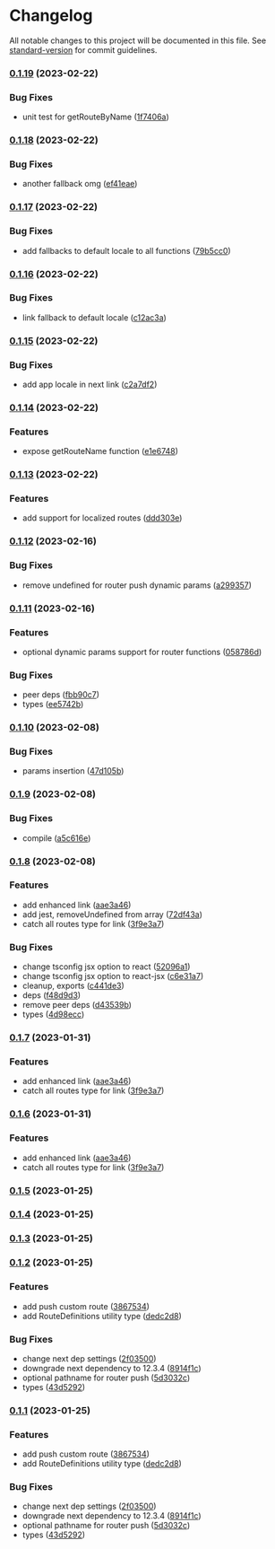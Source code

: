 # Changelog

All notable changes to this project will be documented in this file. See [standard-version](https://github.com/conventional-changelog/standard-version) for commit guidelines.

### [0.1.19](https://github.com/knihobot/nextjs-typed-router/compare/v0.1.18...v0.1.19) (2023-02-22)


### Bug Fixes

* unit test for getRouteByName ([1f7406a](https://github.com/knihobot/nextjs-typed-router/commit/1f7406ab1a6258de2c1d2221cda171f97ee0c7a4))

### [0.1.18](https://github.com/knihobot/nextjs-typed-router/compare/v0.1.17...v0.1.18) (2023-02-22)


### Bug Fixes

* another fallback omg ([ef41eae](https://github.com/knihobot/nextjs-typed-router/commit/ef41eaee11b8eddaaca7db5414af7f14cd86e3c4))

### [0.1.17](https://github.com/knihobot/nextjs-typed-router/compare/v0.1.16...v0.1.17) (2023-02-22)


### Bug Fixes

* add fallbacks to default locale to all functions ([79b5cc0](https://github.com/knihobot/nextjs-typed-router/commit/79b5cc0f2739359f21043cf501e6efacb6df9784))

### [0.1.16](https://github.com/knihobot/nextjs-typed-router/compare/v0.1.15...v0.1.16) (2023-02-22)


### Bug Fixes

* link fallback to default locale ([c12ac3a](https://github.com/knihobot/nextjs-typed-router/commit/c12ac3a90b2c35456f4cc2b367ffa66443335914))

### [0.1.15](https://github.com/knihobot/nextjs-typed-router/compare/v0.1.14...v0.1.15) (2023-02-22)


### Bug Fixes

* add app locale in next link ([c2a7df2](https://github.com/knihobot/nextjs-typed-router/commit/c2a7df2ea6f1f4bbcf72d24fcb1572cdfb927010))

### [0.1.14](https://github.com/knihobot/nextjs-typed-router/compare/v0.1.13...v0.1.14) (2023-02-22)


### Features

* expose getRouteName function ([e1e6748](https://github.com/knihobot/nextjs-typed-router/commit/e1e674878526cbb5b25c0af6531f5c07c983bb93))

### [0.1.13](https://github.com/knihobot/nextjs-typed-router/compare/v0.1.12...v0.1.13) (2023-02-22)


### Features

* add support for localized routes ([ddd303e](https://github.com/knihobot/nextjs-typed-router/commit/ddd303e5019f6e768315529dea07b4f8126b92a5))

### [0.1.12](https://github.com/knihobot/nextjs-typed-router/compare/v0.1.11...v0.1.12) (2023-02-16)


### Bug Fixes

* remove undefined for router push dynamic params ([a299357](https://github.com/knihobot/nextjs-typed-router/commit/a299357b0b23251aaf9ebc6bb08bbc18230ab1cd))

### [0.1.11](https://github.com/knihobot/nextjs-typed-router/compare/v0.1.10...v0.1.11) (2023-02-16)


### Features

* optional dynamic params support for router functions ([058786d](https://github.com/knihobot/nextjs-typed-router/commit/058786daaf43d4f509b113f452fb3e1b7523a1cf))


### Bug Fixes

* peer deps ([fbb90c7](https://github.com/knihobot/nextjs-typed-router/commit/fbb90c7789d25498d81398a4c1adb7c1502d92f5))
* types ([ee5742b](https://github.com/knihobot/nextjs-typed-router/commit/ee5742b4428d246696f736c3640d927f594d5b8c))

### [0.1.10](https://github.com/knihobot/nextjs-typed-router/compare/v0.1.9...v0.1.10) (2023-02-08)


### Bug Fixes

* params insertion ([47d105b](https://github.com/knihobot/nextjs-typed-router/commit/47d105b65da23faea6bd916d863bf7098d07296f))

### [0.1.9](https://github.com/knihobot/nextjs-typed-router/compare/v0.1.8...v0.1.9) (2023-02-08)


### Bug Fixes

* compile ([a5c616e](https://github.com/knihobot/nextjs-typed-router/commit/a5c616ea99a3d214d7a23c5914d42f9106a02ea8))

### [0.1.8](https://github.com/knihobot/nextjs-typed-router/compare/v0.1.5...v0.1.8) (2023-02-08)


### Features

* add enhanced link ([aae3a46](https://github.com/knihobot/nextjs-typed-router/commit/aae3a4648ad4debffb49c237a7d5993555d7f445))
* add jest, removeUndefined from array ([72df43a](https://github.com/knihobot/nextjs-typed-router/commit/72df43a3c303b5242f0b241ea4187722a8937616))
* catch all routes type for link ([3f9e3a7](https://github.com/knihobot/nextjs-typed-router/commit/3f9e3a7b28dd1ec6702b535815328bfb4ee3f606))


### Bug Fixes

* change tsconfig jsx option to react ([52096a1](https://github.com/knihobot/nextjs-typed-router/commit/52096a135e42ebb9b9afeff0b77a5ddc4a60d0f7))
* change tsconfig jsx option to react-jsx ([c6e31a7](https://github.com/knihobot/nextjs-typed-router/commit/c6e31a784e6c6e98c91c89371f5c6ca626721410))
* cleanup, exports ([c441de3](https://github.com/knihobot/nextjs-typed-router/commit/c441de3c1074b8cd7f855e793a831fcb4528ed70))
* deps ([f48d9d3](https://github.com/knihobot/nextjs-typed-router/commit/f48d9d301e5dc9250c993c58724851b374c443c6))
* remove peer deps ([d43539b](https://github.com/knihobot/nextjs-typed-router/commit/d43539b01c23ebeed7138cff282470b61ac9d391))
* types ([4d98ecc](https://github.com/knihobot/nextjs-typed-router/commit/4d98eccdd5a7a2746d31e4fd71a16d17c5ccd774))

### [0.1.7](https://github.com/knihobot/nextjs-typed-router/compare/v0.1.5...v0.1.7) (2023-01-31)


### Features

* add enhanced link ([aae3a46](https://github.com/knihobot/nextjs-typed-router/commit/aae3a4648ad4debffb49c237a7d5993555d7f445))
* catch all routes type for link ([3f9e3a7](https://github.com/knihobot/nextjs-typed-router/commit/3f9e3a7b28dd1ec6702b535815328bfb4ee3f606))

### [0.1.6](https://github.com/knihobot/nextjs-typed-router/compare/v0.1.5...v0.1.6) (2023-01-31)


### Features

* add enhanced link ([aae3a46](https://github.com/knihobot/nextjs-typed-router/commit/aae3a4648ad4debffb49c237a7d5993555d7f445))
* catch all routes type for link ([3f9e3a7](https://github.com/knihobot/nextjs-typed-router/commit/3f9e3a7b28dd1ec6702b535815328bfb4ee3f606))

### [0.1.5](https://github.com/knihobot/nextjs-typed-router/compare/v0.1.4...v0.1.5) (2023-01-25)

### [0.1.4](https://github.com/knihobot/nextjs-typed-router/compare/v0.1.3...v0.1.4) (2023-01-25)

### [0.1.3](https://github.com/knihobot/nextjs-typed-router/compare/v0.1.2...v0.1.3) (2023-01-25)

### [0.1.2](https://github.com/knihobot/nextjs-typed-router/compare/v0.1.0...v0.1.2) (2023-01-25)


### Features

* add push custom route ([3867534](https://github.com/knihobot/nextjs-typed-router/commit/3867534bb533e9d8ca074b4f35b77292304fa3f9))
* add RouteDefinitions utility type ([dedc2d8](https://github.com/knihobot/nextjs-typed-router/commit/dedc2d89d0723e24967f30017e1f008e04a09581))


### Bug Fixes

* change next dep settings ([2f03500](https://github.com/knihobot/nextjs-typed-router/commit/2f03500105d9a12add8244a9a3058a64564b6007))
* downgrade next dependency to 12.3.4 ([8914f1c](https://github.com/knihobot/nextjs-typed-router/commit/8914f1cf6fe5c2fe7e70d46a0e5de399b4efd79f))
* optional pathname for router push ([5d3032c](https://github.com/knihobot/nextjs-typed-router/commit/5d3032ce5df88f322e17be94261101beec7dc7af))
* types ([43d5292](https://github.com/knihobot/nextjs-typed-router/commit/43d529286e62b04f2720f5c2cdd1927cc1ad8f86))

### [0.1.1](https://github.com/knihobot/nextjs-typed-router/compare/v0.1.0...v0.1.1) (2023-01-25)


### Features

* add push custom route ([3867534](https://github.com/knihobot/nextjs-typed-router/commit/3867534bb533e9d8ca074b4f35b77292304fa3f9))
* add RouteDefinitions utility type ([dedc2d8](https://github.com/knihobot/nextjs-typed-router/commit/dedc2d89d0723e24967f30017e1f008e04a09581))


### Bug Fixes

* change next dep settings ([2f03500](https://github.com/knihobot/nextjs-typed-router/commit/2f03500105d9a12add8244a9a3058a64564b6007))
* downgrade next dependency to 12.3.4 ([8914f1c](https://github.com/knihobot/nextjs-typed-router/commit/8914f1cf6fe5c2fe7e70d46a0e5de399b4efd79f))
* optional pathname for router push ([5d3032c](https://github.com/knihobot/nextjs-typed-router/commit/5d3032ce5df88f322e17be94261101beec7dc7af))
* types ([43d5292](https://github.com/knihobot/nextjs-typed-router/commit/43d529286e62b04f2720f5c2cdd1927cc1ad8f86))
